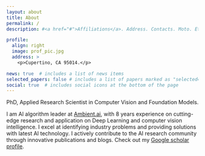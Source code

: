 ```yaml
---
layout: about
title: About
permalink: /
description: #<a href="#">Affiliations</a>. Address. Contacts. Moto. Etc.

profile:
  align: right
  image: prof_pic.jpg
  address: >
    <p>Cupertino, CA 95014.</p>

news: true  # includes a list of news items
selected_papers: false # includes a list of papers marked as "selected={true}"
social: true  # includes social icons at the bottom of the page
---
```


<!-- I am a Applied Research Scientist at [Ambient.ai](https://ambient.ai), specializing in Deep Learning and woking on computer vision intelligence to prevent security incidents! I research and build core components of Ambient system related to multimodals (image and text components), temporal processes (trajectory prediction/generation),  generative models, object detection and so on. -->

<!-- I got a PhD in the Department of Statistics at the -->
<!-- University of Wisconsin - Madison. Check my publications [here](/publications/). -->

<!-- and research statement [here](/assets/pdf/jurijs_research_statement_likecv.pdf). -->
<!-- My main research focus is on statistical  -->
<!-- and computational aspects of temporal data analysis and deep probabilistic -->
<!-- models in different areas, including computer vision and particularly -->
<!-- Brain Imaging.  -->

<!-- Check out my publications in the "Publications" tab.  -->

<!-- I'm looking for a full-time position as MLE/Applied Scientist starting at 2023! If you are interested, feel free to contact me. -->

<!-- Jurijs Nazarovs -->
PhD, Applied Research Scientist in Computer Vision and Foundation Models.

I am AI algorithm leader at [Ambient.ai](https://ambient.ai), with 8 years experience on cutting-edge research and application on Deep Learning and computer vision intelligence. I excel at identifying industry problems and providing solutions with latest AI technology. I actively contribute to the AI research community through innovative publications and blogs. Check out my [Google scholar profile](https://scholar.google.com/citations?view_op=list_works&hl=en&hl=en&user=A5Y2BL0AAAAJ).
<!-- publications [here](/publications/).  -->
